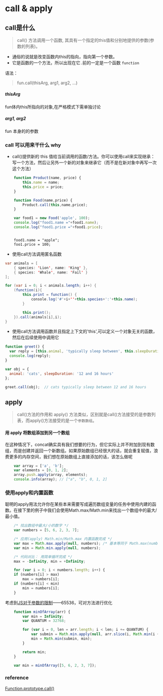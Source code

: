 # call & apply

## call是什么
> call() 方法调用一个函数, 其具有一个指定的this值和分别地提供的参数(参数的列表)。


- 通俗的说就是改变函数内this的指向，指向第一个参数。
- 它是函数的一个方法，所以出现在它`.`前的一定是一个函数 `function`

语法：

>fun.call(thisArg, arg1, arg2, ...)

##### thisArg   
fun体内this所指向的对象,在严格模式下需单独讨论

##### arg1, arg2  
fun 本身的的参数

### call 可以用来干什么 why
- call()提供新的 this 值给当前调用的函数/方法。你可以使用call来实现继承：写一个方法，然后让另外一个新的对象来继承它（而不是在新对象中再写一次这个方法）
``` javascript
    function Product(name, price) {
        this.name = name;
        this.price = price;
    }

    function Food(name,price) {
        Product.call(this,name,price);
    }

    var food1 = new Food('apple', 100);
    console.log("food1.name ="+food1.name);
    console.log("food1.price ="+food1.price);

```

```

    food1.name = "apple";
    foo1.price = 100;
```

- 使用call方法调用匿名函数

``` java
var animals = [
    { species: 'Lion', name: 'King' },
    { species: 'Whale', name: 'Fail' }
];

for (var i = 0; i < animals.length; i++) {
    (function(i){
        this.print = function() {
            console.log('#'+i+''+this.species+':'+this.name);
        }

        this.print();
    }).call(animals[i],i);
}
```


- 使用call方法调用函数并且指定上下文的'this',可以定义一个对象无关的函数，然后在后续使用中调用它
```javascript
function greet() {
  var reply = [this.animal, 'typically sleep between', this.sleepDuration].join(' ');
  console.log(reply);
}

var obj = {
  animal: 'cats', sleepDuration: '12 and 16 hours'
};

greet.call(obj);  // cats typically sleep between 12 and 16 hours
```


## apply

> call()方法的作用和 apply() 方法类似，区别就是call()方法接受的是参数列表，而apply()方法接受的是一个`参数数组`。

#### 用 apply 将数组添加到另一个数组
在这种情况下，concat确实具有我们想要的行为，但它实际上并不附加到现有数组，而是创建并返回一个新数组。如果原始数组已经很大的话，就会重复赋值，浪费更多的内存空间，我们想在原始数组上直接添加的话，该怎么做呢
``` javascript
    var array = ['a', 'b'];
    var elements = [0, 1, 2];
    array.push.apply(array, elements);
    console.info(array); // ["a", "b", 0, 1, 2]
```

### 使用apply和内置函数
聪明的apply用法允许你在某些本来需要写成遍历数组变量的任务中使用内建的函数。在接下里的例子中我们会使用Math.max/Math.min来找出一个数组中的最大/最小值。
``` javascript
    /* 找出数组中最大/小的数字 */
    var numbers = [5, 6, 2, 3, 7];

    /* 应用(apply) Math.min/Math.max 内置函数完成 */
    var max = Math.max.apply(null, numbers); /* 基本等同于 Math.max(numbers[0], ...) 或 Math.max(5, 6, ..) */
    var min = Math.min.apply(null, numbers);

    /* 代码对比： 用简单循环完成 */
    max = -Infinity, min = +Infinity;

    for (var i = 0; i < numbers.length; i++) {
    if (numbers[i] > max)
        max = numbers[i];
    if (numbers[i] < min) 
        min = numbers[i];
    }
```

考虑到[JS对于参数的限制](https://bugs.webkit.org/show_bug.cgi?id=80797)——65536，可对方法进行优化

```javascript
    function minOfArray(arr) {
        var min = Infinity;
        var QUANTUM = 32768;

        for (var i = 0, len = arr.length; i < len; i += QUANTUM) {
            var submin = Math.min.apply(null, arr.slice(i, Math.min(i + QUANTUM, len)));
            min = Math.min(submin, min);
        }

        return min;
    }

    var min = minOfArray([5, 6, 2, 3, 7]);
```
### reference 
[Function.prototype.call()](https://developer.mozilla.org/zh-CN/docs/Web/JavaScript/Reference/Global_Objects/Function/call)